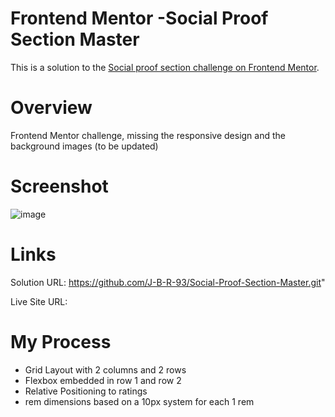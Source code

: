 # Frontend Mentor -Social Proof Section Master

This is a solution to the [Social proof section challenge on Frontend Mentor](https://www.frontendmentor.io/challenges/social-proof-section-6e0qTv_bA).

# Overview

Frontend Mentor challenge, missing the responsive design and the background images (to be updated)

# Screenshot

![image](https://user-images.githubusercontent.com/82395036/135086574-3a2ef0d9-a896-49d9-a3a4-c1cc82914f24.png)


# Links

Solution URL: https://github.com/J-B-R-93/Social-Proof-Section-Master.git"

Live Site URL:

# My Process

- Grid Layout with 2 columns and 2 rows
- Flexbox embedded in row 1 and row 2
- Relative Positioning to ratings
- rem dimensions based on a 10px system for each 1 rem
